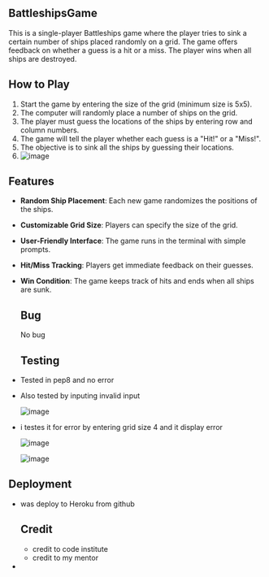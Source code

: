 ## BattleshipsGame
This is a single-player Battleships game where the player tries to sink a certain number of ships placed randomly on a grid. The game offers feedback on whether a guess is a hit or a miss. The player wins when all ships are destroyed.

## How to Play

1. Start the game by entering the size of the grid (minimum size is 5x5).
2. The computer will randomly place a number of ships on the grid.
3. The player must guess the locations of the ships by entering row and column numbers.
4. The game will tell the player whether each guess is a "Hit!" or a "Miss!".
5. The objective is to sink all the ships by guessing their locations.
6. ![image](https://github.com/user-attachments/assets/55d6c465-473e-4002-9f3f-f6e4c2280dcf)

## Features

- **Random Ship Placement**: Each new game randomizes the positions of the ships.
- **Customizable Grid Size**: Players can specify the size of the grid.
- **User-Friendly Interface**: The game runs in the terminal with simple prompts.
- **Hit/Miss Tracking**: Players get immediate feedback on their guesses.
- **Win Condition**: The game keeps track of hits and ends when all ships are sunk.

  ## Bug
  No bug

  ## Testing
- Tested in pep8 and no error
- Also tested by inputing invalid input

  ![image](https://github.com/user-attachments/assets/ba8eb4d5-bfba-4d00-b8e8-24c6558fda79)

- i testes it for error by entering grid size 4 and it display error

  ![image](https://github.com/user-attachments/assets/05d195fd-d7c0-4adc-beb7-fd5d305221c6)

  ![image](https://github.com/user-attachments/assets/05bcb5f5-0917-427f-9a02-568cb0b19078)

  
## Deployment

  - was deploy to Heroku from github


    ## Credit

    - credit to code institute
    - credit to my mentor
  - 
